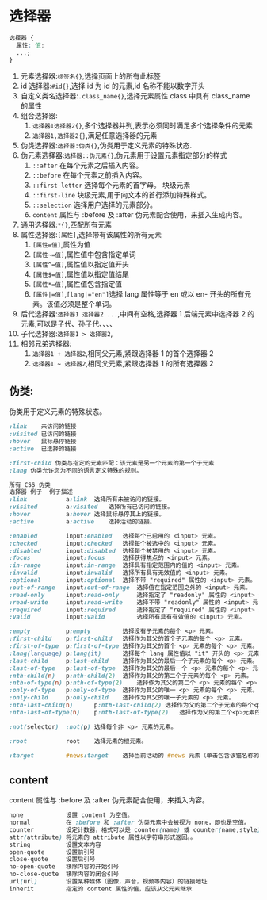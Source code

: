 # 选择器


```css
选择器 {
  属性: 值;
  ...;
}
```

1. 元素选择器:`标签名{}`,选择页面上的所有此标签
2. id 选择器:`#id{}`,选择 id 为 id 的元素,id 名称不能以数字开头
3. 自定义类名选择器:`.class_name{}`,选择元素属性 class 中具有 class_name 的属性
4. 组合选择器:
   1. `选择器1选择器2{}`,多个选择器并列,表示必须同时满足多个选择条件的元素
   2. `选择器1,选择器2{}`,满足任意选择器的元素
5. 伪类选择器:`选择器:伪类{}`,伪类用于定义元素的特殊状态.
6. 伪元素选择器:`选择器::伪元素{}`,伪元素用于设置元素指定部分的样式
   1. `::after` 在每个元素之后插入内容。
   2. `::before` 在每个元素之前插入内容。
   3. `::first-letter` 选择每个元素的首字母。 块级元素
   4. `::first-line` 块级元素,用于向文本的首行添加特殊样式。
   5. `::selection` 选择用户选择的元素部分。
   6. `content` 属性与 :before 及 :after 伪元素配合使用，来插入生成内容。
7. 通用选择器:`*{}`,匹配所有元素
8. 属性选择器:`[属性]`,选择带有该属性的所有元素
   1. `[属性=值]`,属性为值
   2. `[属性~=值]`,属性值中包含指定单词
   3. `[属性^=值]`,属性值以指定值开头
   4. `[属性$=值]`,属性值以指定值结尾
   5. `[属性*=值]`,属性值包含指定值
   6. `[属性|=值]`,`[lang|="en"]`选择 lang 属性等于 en 或以 en- 开头的所有元素。该值必须是整个单词。
9. 后代选择器:`选择器1 选择器2 ...`,中间有空格,选择器 1 后端元素中选择器 2 的元素,可以是子代、孙子代、、、、
10. 子代选择器:`选择器1 > 选择器2`,
11. 相邻兄弟选择器:
    1. `选择器1 + 选择器2`,相同父元素,紧跟选择器 1 的首个选择器 2
    2. `选择器1 ~ 选择器2`,相同父元素,紧跟选择器 1 的所有选择器 2

## 伪类:

伪类用于定义元素的特殊状态。

```css
:link    未访问的链接
:visited 已访问的链接
:hover   鼠标悬停链接
:active  已选择的链接

:first-child 伪类与指定的元素匹配：该元素是另一个元素的第一个子元素
:lang 伪类允许您为不同的语言定义特殊的规则。

所有 CSS 伪类
选择器	例子	例子描述
:link			a:link	选择所有未被访问的链接。
:visited		a:visited	选择所有已访问的链接。
:hover			a:hover	选择鼠标悬停其上的链接。
:active			a:active	选择活动的链接。

:enabled		input:enabled	选择每个已启用的 <input> 元素。
:checked		input:checked	选择每个被选中的 <input> 元素。
:disabled		input:disabled	选择每个被禁用的 <input> 元素。
:focus			input:focus		选择获得焦点的 <input> 元素。
:in-range		input:in-range	选择具有指定范围内的值的 <input> 元素。
:invalid		input:invalid	选择所有具有无效值的 <input> 元素。
:optional		input:optional	选择不带 "required" 属性的 <input> 元素。
:out-of-range	input:out-of-range	选择值在指定范围之外的 <input> 元素。
:read-only		input:read-only		选择指定了 "readonly" 属性的 <input> 元素。
:read-write		input:read-write	选择不带 "readonly" 属性的 <input> 元素。
:required		input:required		选择指定了 "required" 属性的 <input> 元素。
:valid			input:valid			选择所有具有有效值的 <input> 元素。

:empty			p:empty			选择没有子元素的每个 <p> 元素。
:first-child	p:first-child	选择作为其父的首个子元素的每个 <p> 元素。
:first-of-type	p:first-of-type	选择作为其父的首个 <p> 元素的每个 <p> 元素。
:lang(language)	p:lang(it)		选择每个 lang 属性值以 "it" 开头的 <p> 元素。
:last-child		p:last-child	选择作为其父的最后一个子元素的每个 <p> 元素。
:last-of-type	p:last-of-type	选择作为其父的最后一个 <p> 元素的每个 <p> 元素。
:nth-child(n)	p:nth-child(2)	选择作为其父的第二个子元素的每个 <p> 元素。
:nth-of-type(n)	p:nth-of-type(2)	选择作为其父的第二个 <p> 元素的每个 <p> 元素。
:only-of-type	p:only-of-type	选择作为其父的唯一 <p> 元素的每个 <p> 元素。
:only-child		p:only-child	选择作为其父的唯一子元素的 <p> 元素。
:nth-last-child(n)		p:nth-last-child(2)	选择作为父的第二个子元素的每个<p>元素，从最后一个子元素计数。
:nth-last-of-type(n)	p:nth-last-of-type(2)	选择作为父的第二个<p>元素的每个<p>元素，从最后一个子元素计数

:not(selector)	:not(p)	选择每个非 <p> 元素的元素。

:root			root	选择元素的根元素。

:target			#news:target	选择当前活动的 #news 元素（单击包含该锚名称的 URL）。
```

## content

content 属性与 :before 及 :after 伪元素配合使用，来插入内容。

```css
none			设置 content 为空值。
normal			在 :before 和 :after 伪类元素中会被视为 none，即也是空值。
counter			设定计数器，格式可以是 counter(name) 或 counter(name,style) 。产生的内容是该伪类元素指定名称的最小范围的计数；格式由style指定（默认是'decimal'——十进制数字）
attr(attribute)	将元素的 attribute 属性以字符串形式返回。。
string			设置文本内容
open-quote		设置前引号
close-quote		设置后引号
no-open-quote	移除内容的开始引号
no-close-quote	移除内容的闭合引号
url(url)		设置某种媒体（图像，声音，视频等内容）的链接地址
inherit			指定的 content 属性的值，应该从父元素继承
```
